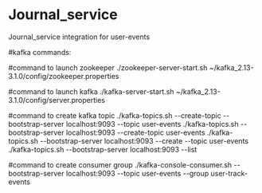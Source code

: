 # Journal_service
Journal_service integration for user-events

#kafka commands:

#command to launch zookeeper
./zookeeper-server-start.sh ~/kafka_2.13-3.1.0/config/zookeeper.properties

#command to launch kafka
./kafka-server-start.sh ~/kafka_2.13-3.1.0/config/server.properties 

#command to create kafka topic
./kafka-topics.sh --create-topic --bootstrap-server localhost:9093 --topic user-events
./kafka-topics.sh  --bootstrap-server localhost:9093 --create-topic user-events
./kafka-topics.sh  --bootstrap-server localhost:9093 --create --topic user-events
./kafka-topics.sh  --bootstrap-server localhost:9093 --list

#command to create consumer group
./kafka-console-consumer.sh --bootstrap-server localhost:9093 --topic user-events --group user-track-events
